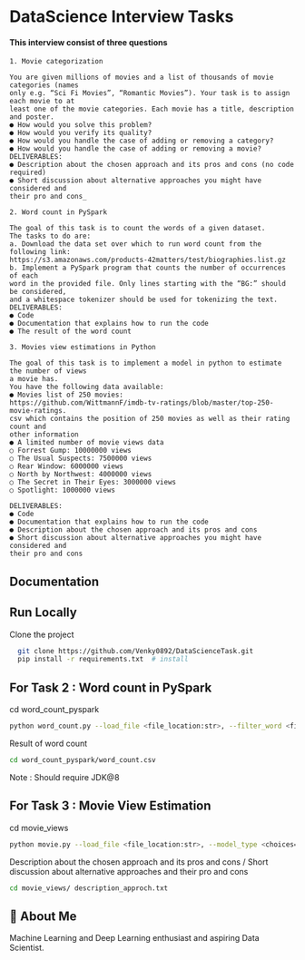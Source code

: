 
# DataScience Interview Tasks

#### This interview consist of three questions
    1. Movie categorization

    You are given millions of movies and a list of thousands of movie categories (names
    only e.g. “Sci Fi Movies”, “Romantic Movies”). Your task is to assign each movie to at
    least one of the movie categories. Each movie has a title, description and poster.
    ● How would you solve this problem?
    ● How would you verify its quality?
    ● How would you handle the case of adding or removing a category?
    ● How would you handle the case of adding or removing a movie?
    DELIVERABLES:
    ● Description about the chosen approach and its pros and cons (no code required)
    ● Short discussion about alternative approaches you might have considered and
    their pro and cons_

    2. Word count in PySpark

    The goal of this task is to count the words of a given dataset.
    The tasks to do are:
    a. Download the data set over which to run word count from the following link:
    https://s3.amazonaws.com/products-42matters/test/biographies.list.gz
    b. Implement a PySpark program that counts the number of occurrences of each
    word in the provided file. Only lines starting with the “BG:” should be considered,
    and a whitespace tokenizer should be used for tokenizing the text.
    DELIVERABLES:
    ● Code
    ● Documentation that explains how to run the code
    ● The result of the word count

    3. Movies view estimations in Python

    The goal of this task is to implement a model in python to estimate the number of views
    a movie has.
    You have the following data available:
    ● Movies list of 250 movies:
    https://github.com/WittmannF/imdb-tv-ratings/blob/master/top-250-movie-ratings.
    csv which contains the position of 250 movies as well as their rating count and
    other information
    ● A limited number of movie views data
    ○ Forrest Gump: 10000000 views
    ○ The Usual Suspects: 7500000 views
    ○ Rear Window: 6000000 views
    ○ North by Northwest: 4000000 views
    ○ The Secret in Their Eyes: 3000000 views
    ○ Spotlight: 1000000 views

    DELIVERABLES:
    ● Code
    ● Documentation that explains how to run the code
    ● Description about the chosen approach and its pros and cons
    ● Short discussion about alternative approaches you might have considered and
    their pro and cons


## Documentation




## Run Locally

Clone the project

```bash
  git clone https://github.com/Venky0892/DataScienceTask.git
  pip install -r requirements.txt  # install
```

## For Task 2 : Word count in PySpark

cd word_count_pyspark

```bash
python word_count.py --load_file <file_location:str>, --filter_word <filter_word:str>
```
Result of word count
```bash
cd word_count_pyspark/word_count.csv
```

Note : Should require JDK@8
## For Task 3 : Movie View Estimation

cd movie_views

```bash
python movie.py --load_file <file_location:str>, --model_type <choices=['linear_regression', 'Xgboost_regression', 'Random_forest_reg'], Default: It take all model and estimate views for each one of them!>
```
Description about the chosen approach and its pros and cons /
Short discussion about alternative approaches and
their pro and cons

```bash
cd movie_views/ description_approch.txt
```



## 🚀 About Me
Machine Learning and Deep Learning enthusiast and aspiring Data Scientist.

